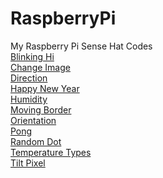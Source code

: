 # RaspberryPi
My Raspberry Pi Sense Hat Codes
<br>
<a href = "https://mathmaster123.github.io/RaspberryPi/BlinkingHi.html">Blinking Hi</a>
<br>
<a href ="https://mathmaster123.github.io/RaspberryPi/ChangeImage.html">Change Image</a>
<br>
<a href ="https://mathmaster123.github.io/RaspberryPi/Direction.html">Direction</a>
<br>
<a href ="https://mathmaster123.github.io/RaspberryPi/HappyNewYear.html">Happy New Year</a>
<br>
<a href ="https://mathmaster123.github.io/RaspberryPi/HumidityDots.html">Humidity</a>
<br>
<a href ="https://mathmaster123.github.io/RaspberryPi/MovingBorder.html">Moving Border</a>
<br>
<a href ="https://mathmaster123.github.io/RaspberryPi/Orientation.html">Orientation</a>
<br>
<a href ="https://mathmaster123.github.io/RaspberryPi/Pong.html">Pong</a>
<br>
<a href ="https://mathmaster123.github.io/RaspberryPi/RandomDot.html">Random Dot</a>
<br>
<a href ="https://mathmaster123.github.io/RaspberryPi/TemperatureTypes.html">Temperature Types</a>
<br>
<a href ="https://mathmaster123.github.io/RaspberryPi/TiltPixel.html">Tilt Pixel</a>
<br>
